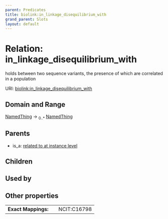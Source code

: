 ```yaml
---
parent: Predicates
title: biolink:in_linkage_disequilibrium_with
grand_parent: Slots
layout: default
---
```


# Relation: in_linkage_disequilibrium_with


holds between two sequence variants, the presence of which are correlated in a population

URI: [biolink:in_linkage_disequilibrium_with](https://w3id.org/biolink/in_linkage_disequilibrium_with)

## Domain and Range

[NamedThing](NamedThing.md) ->  <sub>0..\*</sub> [NamedThing](NamedThing.md)

## Parents

 *  is_a: [related to at instance level](related_to_at_instance_level.md)

## Children


## Used by


## Other properties

|  |  |  |
| --- | --- | --- |
| **Exact Mappings:** | | NCIT:C16798 |

